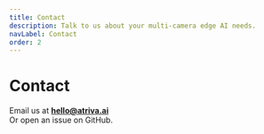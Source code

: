 ```yaml
---
title: Contact
description: Talk to us about your multi-camera edge AI needs.
navLabel: Contact
order: 2
---
```


# Contact
Email us at **hello@atriva.ai**  
Or open an issue on GitHub.
